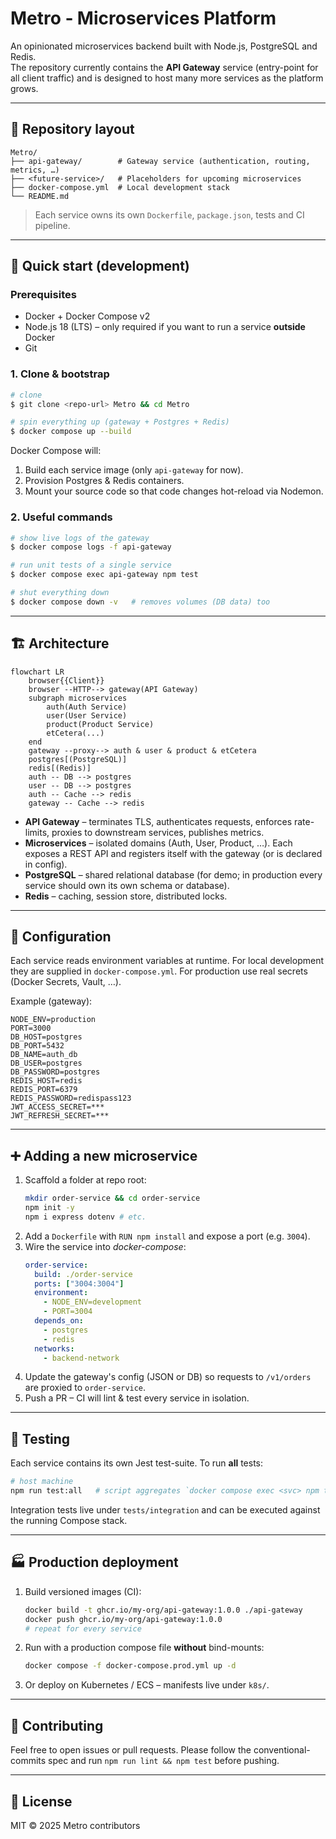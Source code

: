 # Metro ‑ Microservices Platform

An opinionated microservices backend built with Node.js, PostgreSQL and Redis.  
The repository currently contains the **API Gateway** service (entry-point for all client traffic) and is designed to host many more services as the platform grows.

---

## 📂 Repository layout

```
Metro/
├── api-gateway/        # Gateway service (authentication, routing, metrics, …)
├── <future-service>/   # Placeholders for upcoming microservices
├── docker-compose.yml  # Local development stack
└── README.md
```

> Each service owns its own `Dockerfile`, `package.json`, tests and CI pipeline.

---

## 🚀 Quick start (development)

### Prerequisites

* Docker + Docker Compose v2
* Node.js 18 (LTS) – only required if you want to run a service **outside** Docker
* Git

### 1. Clone & bootstrap

```bash
# clone
$ git clone <repo-url> Metro && cd Metro

# spin everything up (gateway + Postgres + Redis)
$ docker compose up --build
```

Docker Compose will:
1. Build each service image (only `api-gateway` for now).
2. Provision Postgres & Redis containers.
3. Mount your source code so that code changes hot-reload via Nodemon.

### 2. Useful commands

```bash
# show live logs of the gateway
$ docker compose logs -f api-gateway

# run unit tests of a single service
$ docker compose exec api-gateway npm test

# shut everything down
$ docker compose down -v   # removes volumes (DB data) too
```

---

## 🏗️ Architecture

```mermaid
flowchart LR
    browser{{Client}}
    browser --HTTP--> gateway(API Gateway)
    subgraph microservices
        auth(Auth Service)
        user(User Service)
        product(Product Service)
        etCetera(...)
    end
    gateway --proxy--> auth & user & product & etCetera
    postgres[(PostgreSQL)]
    redis[(Redis)]
    auth -- DB --> postgres
    user -- DB --> postgres
    auth -- Cache --> redis
    gateway -- Cache --> redis
```

* **API Gateway** – terminates TLS, authenticates requests, enforces rate-limits, proxies to downstream services, publishes metrics.
* **Microservices** – isolated domains (Auth, User, Product, …).  Each exposes a REST API and registers itself with the gateway (or is declared in config).
* **PostgreSQL** – shared relational database (for demo; in production every service should own its own schema or database).
* **Redis** – caching, session store, distributed locks.

---

## 🔧 Configuration

Each service reads environment variables at runtime.  For local development they are supplied in `docker-compose.yml`.  For production use real secrets (Docker Secrets, Vault, …).

Example (gateway):

```env
NODE_ENV=production
PORT=3000
DB_HOST=postgres
DB_PORT=5432
DB_NAME=auth_db
DB_USER=postgres
DB_PASSWORD=postgres
REDIS_HOST=redis
REDIS_PORT=6379
REDIS_PASSWORD=redispass123
JWT_ACCESS_SECRET=***
JWT_REFRESH_SECRET=***
```

---

## ➕ Adding a new microservice

1. Scaffold a folder at repo root:
   ```bash
   mkdir order-service && cd order-service
   npm init -y
   npm i express dotenv # etc.
   ```
2. Add a `Dockerfile` with `RUN npm install` and expose a port (e.g. `3004`).
3. Wire the service into *docker-compose*:
   ```yaml
   order-service:
     build: ./order-service
     ports: ["3004:3004"]
     environment:
       - NODE_ENV=development
       - PORT=3004
     depends_on:
       - postgres
       - redis
     networks:
       - backend-network
   ```
4. Update the gateway's config (JSON or DB) so requests to `/v1/orders` are proxied to `order-service`.
5. Push a PR – CI will lint & test every service in isolation.

---

## 🧪 Testing

Each service contains its own Jest test-suite.  To run **all** tests:

```bash
# host machine
npm run test:all   # script aggregates `docker compose exec <svc> npm test`
```

Integration tests live under `tests/integration` and can be executed against the running Compose stack.

---

## 🏭 Production deployment

1. Build versioned images (CI):
   ```bash
   docker build -t ghcr.io/my-org/api-gateway:1.0.0 ./api-gateway
   docker push ghcr.io/my-org/api-gateway:1.0.0
   # repeat for every service
   ```
2. Run with a production compose file **without** bind-mounts:
   ```bash
   docker compose -f docker-compose.prod.yml up -d
   ```
3. Or deploy on Kubernetes / ECS – manifests live under `k8s/`.

---

## 🤝 Contributing

Feel free to open issues or pull requests.  Please follow the conventional-commits spec and run `npm run lint && npm test` before pushing.

---

## 📄 License

MIT © 2025 Metro contributors 
